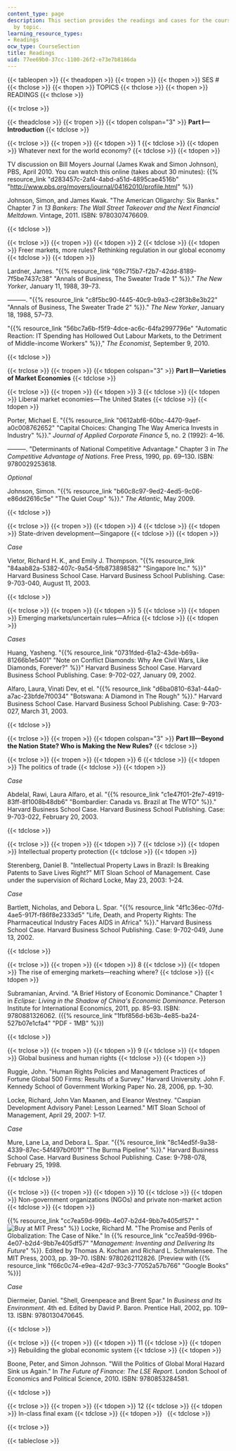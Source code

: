 ```yaml
---
content_type: page
description: This section provides the readings and cases for the course, organized
  by topic.
learning_resource_types:
- Readings
ocw_type: CourseSection
title: Readings
uid: 77ee69b0-37cc-1100-26f2-e73e7b8186da
---
```


{{< tableopen >}}
{{< theadopen >}}
{{< tropen >}}
{{< thopen >}}
SES #
{{< thclose >}}
{{< thopen >}}
TOPICS
{{< thclose >}}
{{< thopen >}}
READINGS
{{< thclose >}}

{{< trclose >}}

{{< theadclose >}}
{{< tropen >}}
{{< tdopen colspan="3" >}}
**Part I—Introduction**
{{< tdclose >}}

{{< trclose >}}
{{< tropen >}}
{{< tdopen >}}
1
{{< tdclose >}}
{{< tdopen >}}
Whatever next for the world economy?
{{< tdclose >}}
{{< tdopen >}}


TV discussion on Bill Moyers Journal (James Kwak and Simon Johnson), PBS, April 2010. You can watch this online (takes about 30 minutes): {{% resource_link "d283457c-2af4-4abd-a51d-4895cae4516b" "http://www.pbs.org/moyers/journal/04162010/profile.html" %}}

Johnson, Simon, and James Kwak. "The American Oligarchy: Six Banks." Chapter 7 in _13 Bankers: The Wall Street Takeover and the Next Financial Meltdown_. Vintage, 2011. ISBN: 9780307476609.


{{< tdclose >}}

{{< trclose >}}
{{< tropen >}}
{{< tdopen >}}
2
{{< tdclose >}}
{{< tdopen >}}
Freer markets, more rules? Rethinking regulation in our global economy
{{< tdclose >}}
{{< tdopen >}}


Lardner, James. "{{% resource_link "69c715b7-f2b7-42dd-8189-7f5be7437c38" "Annals of Business, The Sweater Trade 1" %}}." _The New Yorker_, January 11, 1988, 39–73.

———. "{{% resource_link "c8f5bc90-f445-40c9-b9a3-c28f3b8e3b22" "Annals of Business, The Sweater Trade 2" %}}." _The New Yorker_, January 18, 1988, 57–73.

"{{% resource_link "56bc7a6b-f5f9-4dce-ac6c-64fa2997796e" "Automatic Reaction: IT Spending has Hollowed Out Labour Markets, to the Detriment of Middle-income Workers" %}}," _The Economist_, September 9, 2010.


{{< tdclose >}}

{{< trclose >}}
{{< tropen >}}
{{< tdopen colspan="3" >}}
**Part II—Varieties of Market Economies**
{{< tdclose >}}

{{< trclose >}}
{{< tropen >}}
{{< tdopen >}}
3
{{< tdclose >}}
{{< tdopen >}}
Liberal market economies—The United States
{{< tdclose >}}
{{< tdopen >}}


Porter, Michael E. "{{% resource_link "0612abf6-60bc-4470-9aef-a0c008762652" "Capital Choices: Changing The Way America Invests in Industry" %}}." _Journal of Applied Corporate Finance_ 5, no. 2 (1992): 4–16.

———. "Determinants of National Competitive Advantage." Chapter 3 in _The Competitive Advantage of Nations_. Free Press, 1990, pp. 69–130. ISBN: 9780029253618.

_Optional_

Johnson, Simon. "{{% resource_link "b60c8c97-9ed2-4ed5-9c06-e86dd2616c5e" "The Quiet Coup" %}}." _The Atlantic_, May 2009.


{{< tdclose >}}

{{< trclose >}}
{{< tropen >}}
{{< tdopen >}}
4
{{< tdclose >}}
{{< tdopen >}}
State-driven development—Singapore
{{< tdclose >}}
{{< tdopen >}}


_Case_

Vietor, Richard H. K., and Emily J. Thompson. "{{% resource_link "84aab82a-5382-407c-9a54-5fb873898582" "Singapore Inc." %}}" Harvard Business School Case. Harvard Business School Publishing. Case: 9-703-040, August 11, 2003.


{{< tdclose >}}

{{< trclose >}}
{{< tropen >}}
{{< tdopen >}}
5
{{< tdclose >}}
{{< tdopen >}}
Emerging markets/uncertain rules—Africa
{{< tdclose >}}
{{< tdopen >}}


_Cases_

Huang, Yasheng. "{{% resource_link "0731fded-61a2-43de-b69a-81266b1e5401" "Note on Conflict Diamonds: Why Are Civil Wars, Like Diamonds, Forever?" %}}" Harvard Business School Case. Harvard Business School Publishing. Case: 9-702-027, January 09, 2002.

Alfaro, Laura, Vinati Dev, et el. "{{% resource_link "d6ba0810-63a1-44a0-a7ac-23bfde7f0034" "Botswana: A Diamond in The Rough" %}}." Harvard Business School Case. Harvard Business School Publishing. Case: 9-703-027, March 31, 2003.


{{< tdclose >}}

{{< trclose >}}
{{< tropen >}}
{{< tdopen colspan="3" >}}
**Part III—Beyond the Nation State? Who is Making the New Rules?**
{{< tdclose >}}

{{< trclose >}}
{{< tropen >}}
{{< tdopen >}}
6
{{< tdclose >}}
{{< tdopen >}}
The politics of trade
{{< tdclose >}}
{{< tdopen >}}


_Case_

Abdelal, Rawi, Laura Alfaro, et al. "{{% resource_link "c1e47f01-2fe7-4919-83ff-8f1008b48db6" "Bombardier: Canada vs. Brazil at The WTO" %}}." Harvard Business School Case. Harvard Business School Publishing. Case: 9-703-022, February 20, 2003.


{{< tdclose >}}

{{< trclose >}}
{{< tropen >}}
{{< tdopen >}}
7
{{< tdclose >}}
{{< tdopen >}}
Intellectual property protection
{{< tdclose >}}
{{< tdopen >}}


Sterenberg, Daniel B. "Intellectual Property Laws in Brazil: Is Breaking Patents to Save Lives Right?" MIT Sloan School of Management. Case under the supervision of Richard Locke, May 23, 2003: 1–24.

_Case_

Bartlett, Nicholas, and Debora L. Spar. "{{% resource_link "4f1c36ec-07fd-4ae5-917f-f86f8e2333d5" "Life, Death, and Property Rights: The Pharmaceutical Industry Faces AIDS in Africa" %}}." Harvard Business School Case. Harvard Business School Publishing. Case: 9-702-049, June 13, 2002.


{{< tdclose >}}

{{< trclose >}}
{{< tropen >}}
{{< tdopen >}}
8
{{< tdclose >}}
{{< tdopen >}}
The rise of emerging markets—reaching where?
{{< tdclose >}}
{{< tdopen >}}


Subramanian, Arvind. "A Brief History of Economic Dominance." Chapter 1 in _Eclipse: Living in the Shadow of China's Economic Dominance_. Peterson Institute for International Economics, 2011, pp. 85–93. ISBN: 9780881326062. ({{% resource_link "1fbf856d-b63b-4e85-ba24-527b07e1cfa4" "PDF - 1MB" %}})


{{< tdclose >}}

{{< trclose >}}
{{< tropen >}}
{{< tdopen >}}
9
{{< tdclose >}}
{{< tdopen >}}
Global business and human rights
{{< tdclose >}}
{{< tdopen >}}


Ruggie, John. "Human Rights Policies and Management Practices of Fortune Global 500 Firms: Results of a Survey." Harvard University. John F. Kennedy School of Government Working Paper No. 28, 2006, pp. 1–30.

Locke, Richard, John Van Maanen, and Eleanor Westney. "Caspian Development Advisory Panel: Lesson Learned." MIT Sloan School of Management, April 29, 2007: 1–17.

_Case_

Mure, Lane La, and Debora L. Spar. "{{% resource_link "8c14ed5f-9a38-4339-87ec-54f497b0f01f" "The Burma Pipeline" %}}." Harvard Business School Case. Harvard Business School Publishing. Case: 9-798-078, February 25, 1998.


{{< tdclose >}}

{{< trclose >}}
{{< tropen >}}
{{< tdopen >}}
10
{{< tdclose >}}
{{< tdopen >}}
Non-government organizations (NGOs) and private non-market action
{{< tdclose >}}
{{< tdopen >}}


{{% resource_link "cc7ea59d-996b-4e07-b2d4-9bb7e405df57" "![Buy at MIT Press](/images/mp_logo.gif)" %}} Locke, Richard M. "The Promise and Perils of Globalization: The Case of Nike." In {{% resource_link "cc7ea59d-996b-4e07-b2d4-9bb7e405df57" "_Management: Inventing and Delivering Its Future_" %}}. Edited by Thomas A. Kochan and Richard L. Schmalensee. The MIT Press, 2003, pp. 39–70. ISBN: 9780262112826. \[Preview with {{% resource_link "f66c0c74-e9ea-42d7-93c3-77052a57b766" "Google Books" %}}\]

_Case_

Diermeier, Daniel. "Shell, Greenpeace and Brent Spar." In _Business and Its Environment_. 4th ed. Edited by David P. Baron. Prentice Hall, 2002, pp. 109–13. ISBN: 9780130470645.


{{< tdclose >}}

{{< trclose >}}
{{< tropen >}}
{{< tdopen >}}
11
{{< tdclose >}}
{{< tdopen >}}
Rebuilding the global economic system
{{< tdclose >}}
{{< tdopen >}}


Boone, Peter, and Simon Johnson. "Will the Politics of Global Moral Hazard Sink us Again." In _The Future of Finance: The LSE Report_. London School of Economics and Political Science, 2010. ISBN: 9780853284581.


{{< tdclose >}}

{{< trclose >}}
{{< tropen >}}
{{< tdopen >}}
12
{{< tdclose >}}
{{< tdopen >}}
In-class final exam
{{< tdclose >}}
{{< tdopen >}}
 
{{< tdclose >}}

{{< trclose >}}

{{< tableclose >}}